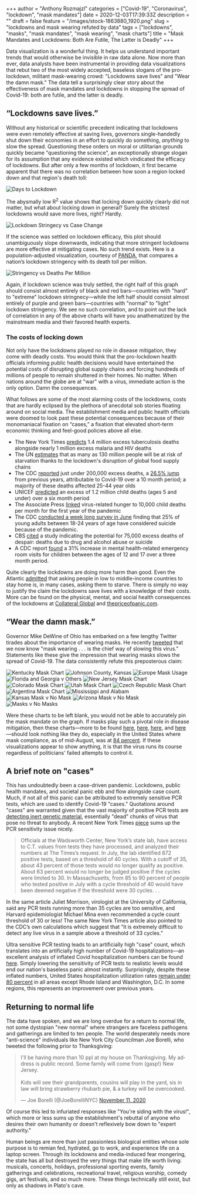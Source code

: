 +++
author = "Anthony Rozmajzl"
categories = ["Covid-19", "Coronavirus", "lockdown", "mask mandates"]
date = 2020-12-03T17:39:33Z
description = ""
draft = false
feature = "/images/stock-1863880_1920.png"
slug = "lockdowns and mask wearing refuted by data"
tags = ["lockdowns", "masks", "mask mandates", "mask wearing", "mask charts"]
title = "Mask Mandates and Lockdowns: Both Are Futile, The Latter is Deadly"
+++

Data visualization is a wonderful thing. It helps us understand important trends that would otherwise be invisible in raw data alone. Now more than ever, data analysts have been instrumental in providing data visualizations that rebut two of the most widely accepted, baseless slogans of the pro-lockdown, militant mask-wearing crowd: "Lockdowns save lives" and "Wear the damn mask." The data tell a surprisingly clear story about the effectiveness of mask mandates and lockdowns in stopping the spread of Covid-19: both are futile, and the latter is deadly.

## “Lockdowns save lives.”

Without any historical or scientific precedent indicating that lockdowns were even remotely effective at saving lives, governors single-handedly shut down their economies in an effort to quickly do something, *anything* to slow the spread. Questioning these orders on moral or utilitarian grounds quickly became "questioning the science", an exceptionally strange slogan for its assumption that any evidence existed which vindicated the efficacy of lockdowns. But after only a few months of lockdown, it first became apparent that there was no correlation between how soon a region locked down and that region's death toll:

![Days to Lockdown](https://www.aier.org/wp-content/uploads/2020/05/ED-AZ636_Rodger_16U_20200426130615-1-1.jpg)

The abysmally low R<sup>2</sup> value shows that locking down quickly clearly did not matter, but what about locking down in general? Surely the strictest lockdowns would save more lives, right? Hardly.

![Lockdown Stringecy vs Case Change](/images/stringency-vs-change.png)

If the science was settled on lockdown efficacy, this plot should unambiguously slope downwards, indicating that more stringent lockdowns are more effective at mitigating cases. No such trend exists. Here is a population-adjusted visualization, courtesy of [PANDA](http://pandata.org/), that compares a nation’s lockdown stringency with its death toll per million.

![Stringency vs Deaths Per Million](/images/PopulationAdjustedStringency.png)

Again, if lockdown science was truly settled, the right half of this graph should consist almost entirely of black and red bars&mdash;countries with "hard" to "extreme" lockdown stringnecy&mdash;while the left half should consist almost entirely of purple and green bars&mdash;countries with "normal" to "light" lockdown stringency. We see no such correlation, and to point out the lack of correlation in any of the above charts will have you anathematized by the mainstream media and their favored health experts.

### The costs of locking down

Not only have the lockdowns played no role in disease mitigation, they come with deadly costs. You would think that the pro-lockdown health officials informing public health decisions would have entertained the potential costs of disrupting global supply chains and forcing hundreds of millions of people to remain shuttered in their homes. No matter. When nations around the globe are at "war" with a virus, immediate action is the only option. Damn the consequences. 

What follows are some of the most alarming costs of the lockdowns, costs that are hardly eclipsed by the plethora of anecdotal sob stories floating around on social media. The establishment media and public health officials were doomed to look past these potential consequences because of their monomaniacal fixation on “cases,” a fixation that elevated short-term economic thinking and feel-good policies above all else.

- The New York Times [predicts](https://www.nytimes.com/2020/08/03/health/coronavirus-tuberculosis-aids-malaria.html) 1.4 million excess tuberculosis deaths alongside nearly 1 million excess malaria and HIV deaths
- The UN [estimates](https://www.washingtonpost.com/world/national-security/un-pandemic-could-push-tens-of-millions-into-chronic-hunger/2020/07/13/0733e34e-c51e-11ea-a825-8722004e4150_story.html) that as many as 130 million people will be at risk of starvation thanks to the lockdown's disruption of global food supply chains
- The CDC [reported](https://www.cdc.gov/mmwr/volumes/69/wr/mm6942e2.htm) just under 200,000 excess deaths, a [26.5% jump](https://www.dailywire.com/news/new-cdc-numbers-show-lockdowns-deadly-toll-on-young-people) from previous years, attributable to Covid-19 over a 10 month period; a majority of these deaths affected 25-44 year olds
- UNICEF [predicted](https://www.unicef.org/press-releases/covid-19-devastates-already-fragile-health-systems-over-6000-additional-children) an excess of 1.2 million child deaths (ages 5 and under) over a six month period
- The Associate Press [linked](https://apnews.com/article/lifestyle-ap-top-news-understanding-the-outbreak-hunger-international-news-5cbee9693c52728a3808f4e7b4965cbd) virus-related hunger to 10,000 child deaths per month for the first year of the pandemic
- The CDC [conducted a week long survey in June](https://www.forbes.com/sites/jackkelly/2020/08/18/the-pandemic-has-caused-an-increase-in-anxiety-stress-depression-and-suicides/?sh=23f44a175863) finding that 25% of young adults between 18-24 years of age have considered suicide because of the pandemic.
- CBS [cited](https://www.cbsnews.com/news/coronavirus-deaths-suicides-drugs-alcohol-pandemic-75000/) a study indicating the potential for 75,000 excess deaths of despair: deaths due to drug and alcohol abuse or suicide
- A CDC report [found](https://thehill.com/policy/healthcare/525797-cdc-pediatric-visits-to-emergency-rooms-for-mental-health-problems?amp&__twitter_impression=true) a 31% increase in mental health-related emergency room visits for children between the ages of 12 and 17 over a three month period.

Quite clearly the lockdowns are doing more harm than good. Even the Atlantic [admitted](https://www.theatlantic.com/international/archive/2020/08/coronavirus-pandemic-developing-world/614578/) that asking people in low to middle-income countries to stay home is, in many cases, asking them to starve. There is simply no way to justify the claim the lockdowns save lives with a knowledge of their costs. More can be found on the physical, mental, and social health consequences of the lockdowns at [Collateral Global](https://collateralglobal.org) and [thepriceofpanic.com](http://thepriceofpanic.com).

## “Wear the damn mask.”

Governor Mike DeWine of Ohio has embarked on a few lengthy Twitter tirades about the importance of wearing masks. He recently [tweeted](https://twitter.com/GovMikeDeWine/status/1326657870667128841?s=20) that we now know "mask wearing . . . is the chief way of slowing this virus.” Statements like these give the impression that wearing masks slows the spread of Covid-19. The data consistently refute this preposterous claim:

![Kentucky Mask Chart](https://rationalground.com/wp-content/uploads/2020/10/10-9-Kentucky-Cases-2048x1476.png)
![Johnson County, Kansas](https://pbs.twimg.com/media/En7UUjcVgAEF-QG?format=jpg&name=medium)
![Europe Mask Usage](https://pbs.twimg.com/media/EoMas2dVEAABpHO?format=jpg&name=medium)
![Florida and Georgia v Others](https://pbs.twimg.com/media/Emz1SqjUYAAC9tZ?format=jpg&name=large)
![New Jersey Mask Chart](https://pbs.twimg.com/media/EnI4x_fVcAAB0es?format=jpg&name=4096x4096)
![Colorado Mask Chart](/images/colorado-mask-chart.png)
![Utah Mask Chart](/images/utah-mask-chart.png)
![Czech Republic Mask Chart](https://rationalground.com/wp-content/uploads/2020/10/10-17-Czech-vs-Sweden-2048x1384.png)
![Argentina Mask Chart](https://rationalground.com/wp-content/uploads/2020/10/10-14-Argentina-Cases-2048x1503.png)
![Mississippi and Alabam](https://pbs.twimg.com/media/EnzxRthUYAALZp4?format=jpg&name=large)
![Kansas Mask v No Mask](https://pbs.twimg.com/media/En2pfCQVoAEicc9?format=jpg&name=4096x4096)
![Arizona Mask v No Mask](https://pbs.twimg.com/media/EoBL6wbVcAAJp6v?format=jpg&name=large)
![Masks v No Masks](https://pbs.twimg.com/media/EoFsianVcAIzKIP?format=jpg&name=large)

Were these charts to be left blank, you would not be able to accurately pin the mask mandate on the graph. If masks play such a pivotal role in disease mitigation, then these charts&mdash;more to be found [here](https://rationalground.com/mask-charts/), [here](https://rationalground.com/more-mask-charts/), [here](https://pjmedia.com/news-and-politics/matt-margolis/2020/10/06/do-masks-really-work-heres-what-the-charts-tell-us-n1009481), and [here](https://twitter.com/ianmSC/media)&mdash;should look nothing like they do, especially in the United States where mask compliance, as of mid-August, was at [84 percent](https://www.pewresearch.org/fact-tank/2020/08/27/more-americans-say-they-are-regularly-wearing-masks-in-stores-and-other-businesses/). If these visualizations appear to show anything, it is that the virus runs its course regardless of politicians' failed attempts to control it. 

## A brief note on "cases"

This has undoubtedly been a case-driven pandemic. Lockdowns, public health mandates, and societal panic ebb and flow alongside case count. Much, if not all of this panic can be attributed to extremely sensitive PCR tests, which are used to identify Covid-19 "cases." Quotations around "cases" are warranted given that the vast majority of positive PCR tests are [detecting inert genetic material](https://redstate.com/michael_thau/2020/09/03/ny-times-up-to-90-whove-tested-covid-positive-wrongly-diagnosed-truth-a-whole-lot-worse-pt-2-n253328), essentially "dead" chunks of virus that pose no threat to anybody. A recent New York Times [piece](https://www.nytimes.com/2020/08/29/health/coronavirus-testing.html) sums up the PCR sensitivity issue nicely.

>Officials at the Wadsworth Center, New York’s state lab, have access to C.T. values from tests they have processed, and analyzed their numbers at The Times’s request. In July, the lab identified 872 positive tests, based on a threshold of 40 cycles. With a cutoff of 35, about 43 percent of those tests would no longer qualify as positive. About 63 percent would no longer be judged positive if the cycles were limited to 30. In Massachusetts, from 85 to 90 percent of people who tested positive in July with a cycle threshold of 40 would have been deemed negative if the threshold were 30 cycles. . .

In the same article Juliet Morrison, virologist at the University of California, said any PCR tests running more than 35 cycles are too sensitive, and Harvard epidemiologist Michael Mina even recommended a cycle count threshold of 30 or less! The same New York Times article also pointed to the CDC’s own calculations which suggest that “it is extremely difficult to detect any live virus in a sample above a threshold of 33 cycles.”

Ultra sensitive PCR testing leads to an artificially high "case" count, which translates into an artificially high number of Covid-19 hospitalizations&mdash;an excellent analysis of inflated Covid hospitalization numbers can be found [here](https://alachuachronicle.com/death-certificate-review-raises-questions-about-official-number-of-covid-19-deaths/). Simply lowering the sensitivity of PCR tests to realistic levels would end our nation's baseless panic almost instantly. Surprisingly, despite these inflated numbers, United States hospitalization utilization rates [remain under 80 percent](https://twitter.com/SWAtlasHoover/status/1327828349641773058?s=20) in all areas except Rhode Island and Washington, D.C. In some regions, this represents an improvement over previous years. 

## Returning to normal life

The data have spoken, and we are long overdue for a return to normal life, not some dystopian "new normal" where strangers are faceless pathogens and gatherings are limited to ten people. The world desperately needs more "anti-science" individuals like New York City Councilman Joe Borelli, who tweeted the following prior to Thanksgiving:

<blockquote class="twitter-tweet"><p lang="en" dir="ltr">I&#39;ll be having more than 10 ppl at my house on Thanksgiving. My address is public record. Some family will come from (gasp!) New Jersey.<br><br>Kids will see their grandparents, cousins will play in the yard, sis in law will bring strawberry rhubarb pie, &amp; a turkey will be overcooked.</p>&mdash; Joe Borelli (@JoeBorelliNYC) <a href="https://twitter.com/JoeBorelliNYC/status/1326608051739234304?ref_src=twsrc%5Etfw">November 11, 2020</a></blockquote> <script async src="https://platform.twitter.com/widgets.js" charset="utf-8"></script>

Of course this led to infuriated responses like "You're siding with the virus!", which more or less sums up the establishment's rebuttal of anyone who desires their own humanity or doesn't reflexively bow down to "expert authority." 

Human beings are more than just passionless biological entities whose sole purpose is to remian fed, hydrated, go to work, and experience life on a laptop screen. Through its lockdowns and media-induced fear mongering, the state has all but destroyed the very things that make life worth living: musicals, concerts, holidays, professional sporting events, family gatherings and celebrations, recreational travel, religious worship, comedy gigs, art festivals, and so much more. These things technically still exist, but only as shadows in Plato's cave.

